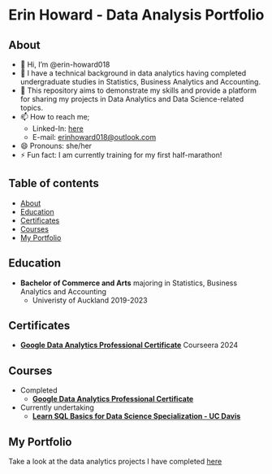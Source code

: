 # Erin Howard - Data Analysis Portfolio 

## About
- 👋 Hi, I’m @erin-howard018
- 📕 I have a technical background in data analytics having completed undergraduate studies in Statistics, Business Analytics and Accounting.
- 🌱 This repository aims to demonstrate  my skills and provide a platform for sharing my projects in Data Analytics and Data Science-related topics.
- 📫 How to reach me;
  + Linked-In: [here](https://www.linkedin.com/in/erin-howard-9854b32b4/)
  + E-mail: erinhoward018@outlook.com
- 😄 Pronouns: she/her
- ⚡ Fun fact: I am currently training for my first half-marathon!

## Table of contents
- [About](#about)
- [Education](#education)
- [Certificates](#certificates)
- [Courses](#courses)
- [My Portfolio](#portfolio-projects)

## Education
- **Bachelor of Commerce and Arts** majoring in Statistics, Business Analytics and Accounting
  +  Univeristy of Auckland 2019-2023

## Certificates
- [**Google Data Analytics Professional Certificate**](resources/CourseraET9Q3TNFCJGE.pdf) Courseera 2024

## Courses
- Completed
  + [**Google Data Analytics Professional Certificate**](https://www.coursera.org/professional-certificates/google-data-analytics)
- Currently undertaking
  + [**Learn SQL Basics for Data Science Specialization - UC Davis**](https://www.coursera.org/specializations/learn-sql-basics-data-science)

## My Portfolio

Take a look at the data analytics projects I have completed [here](https://github.com/erin-howard018/data_analysis_portfolio)
